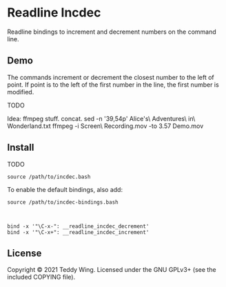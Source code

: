Readline Incdec
===============

Readline bindings to increment and decrement numbers on the command line.


## Demo
The commands increment or decrement the closest number to the left of point. If
point is to the left of the first number in the line, the first number is
modified.

TODO

Idea: ffmpeg stuff. concat.
sed -n '39,54p' Alice\'s\ Adventures\ in\ Wonderland.txt
ffmpeg -i Screen\ Recording.mov -to 3.57 Demo.mov


## Install
TODO

	source /path/to/incdec.bash

To enable the default bindings, also add:

	source /path/to/incdec-bindings.bash



	bind -x '"\C-x-": __readline_incdec_decrement'
	bind -x '"\C-x+": __readline_incdec_increment'

## License
Copyright © 2021 Teddy Wing. Licensed under the GNU GPLv3+ (see the included
COPYING file).
